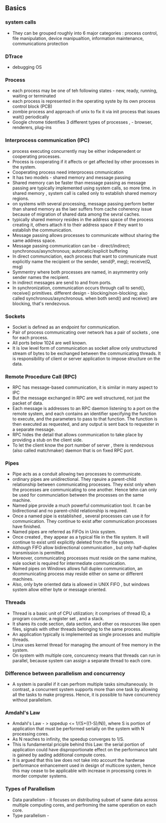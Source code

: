 ## Basics

### system calls
* They can be grouped roughly into 6 major categories :
process control, file manipulation, device manipualtion, information maintenance, communications protection
### DTrace 
* debugging OS

### Process
* each process may be one of teh following states -  new, ready, running, waiting or terminated
* each process is represented in the operating syste by its own process control block (PCB)
* zombie process and approach of unix to fix it via init process that issues wait() periodically
* Google chrome tidentifies 3 different types of processes , - browser, renderers, plug-ins

### Interprocess communication (IPC)
* process executing concurrently may be either indepenedent or cooperating processes. 
* Process is cooperating if it affects or get affected by other processes in the system.
* Cooperating process need interprocess cmmunication
* It has two models - shared memory and message passing
* Shared memory can be faster than message passing as message passing are typically implemented using system calls, so more time. in shared memory , system call is called only to establish shared memory regions. 
* on systems with several processing, message passing perform better than shared memory as the laer suffers from cache coherency issue because of migration of shared data among the sevral caches. 
* typically shared memory resides in the address space of the process creating it, others attach it to their address space if they want to establish the communication. 
* Message passing allows processes to communicate without sharing the same address space. 
* Message passing communication can be - direct/indirect; synchronous/asynchronous; automatic/explicit buffering
* In direct communciation, each process that want to communicate must explicitly name the recipient or the sender, send(P, meg); receive(Q, msg)
* Symmentry where both processes are named, in asymmentry only sender names the recipient. 
* In indirect messages are send to and from ports.
* In synchronization, communication occurs through call to send(), receive() primitives. different design - blocking/non-blocking; also called synchronous/asynchronous. when both send() and receive() are blocking, that's rendezvous.


### Sockets
* Socket is defined as an endpoint for communication.
* Pair of process communicating over network has a pair of sockets , one for each process. 
* All ports below 1024 are well known.
* It is low level form of communication as socket allow only unstructured stream of bytes to be exchanged between the communicating threads. It is responsibility of client or server application to impose structure on the data.

### Remote Procedure Call (RPC)
* RPC has message-based communication, it is similar in many aspect to IPC
* But the message exchanged in RPC are well structured, not just the packet of data.
* Each message is addresses to an RPC daemon listening to a port on the remote system, and each contains an identifier specifying the function to execute, and the parameters to pass to that function. The function is then executed as requested, and any output is sent back to requester in a separate message.
* RPC hides the detail that allows communication to take place by providing a stub on the client side.
* To let the client know the port number of server , there is rendezvous (also called matchmaker) daemon that is on fixed RPC port.  

### Pipes
* Pipe acts as a conduit allowing two processes to communicate.
* ordinary pipes are unidirectional. They rqeuire a parent-child relationship between communicating processes. They exist only when the processes are communicating to one another. Hence tehn can only be used for communciation between the processes on the same machine.
* Named pipe provide a much powerful communication tool. It can be bidirectional and no parent-child relationship is required. 
* Once a named pipe is established , several processes can use it for communication. They continue to exist after communication processes have finished.
* Named pipes are referred as FIFOs in Unix system. 
* Once created , they appear as a typical file in  the file system.  It will continue to exist until explicitly deleted from the file system.
* Although FIFO allow bidirectional communication , but only half-duplex transmission is permitted. 
* Moreover, communicating processes must reside on the same mahine, esle socket is required for intermediate communication. 
* Named pipes on Windows allows full duplex communication, an dcommunicating process may reside either on same or different machines.
* Also, only byte oriented data is allowed in UNIX FIFO , but windows system allow either byte or message oriented. 

### Threads
* Thread is a basic unit of CPU utilization; it comprises of thread ID, a program counter, a register set , and a stack.
* It shares its code section, data section, and other os resources like open files, signals with other threads belonging to the same process. 
* An application typically is implemented as single processes and multiple threads. 
* Linux uses kernel thread for managing the amount of free memory in the system.
* On system with multiple core, concurency means that threads can run in parallel, because system can assign a separate thread to each core. 

### Difference between parallelism and concurrency
* A system is parallel if it can perfrom multiple tasks simultaneously. In contrast, a concurrent system supports more than one task by allowing all the tasks to make progress. Hence, it is possible to have concurrency without parallelism.

### Amdahl's Law
* Amdahl's Law - > sppedup <= 1/(S+((1-S)/N)), where S is portion of application that must be performed serially on the system with N processing cores.
* As N reaches to infinity, the speedup converges to 1/S. 
* This is fundamental priciple behind this Law: the serial portion of application could have disproportionate effect on the performance taht is gained by aading additional compute cores.
* It is argued that this law does not take into account the hardwrae performance enhancement used in design of multicore system, hence this may cease to be applicable with increase in processing cores in morder computer systems.

### Types of Parallelism
* Data parallelism - it focuses on distributing subset of same data across multiple computing cores, and perfroming the same operation on each core.
* Type parallelism - 